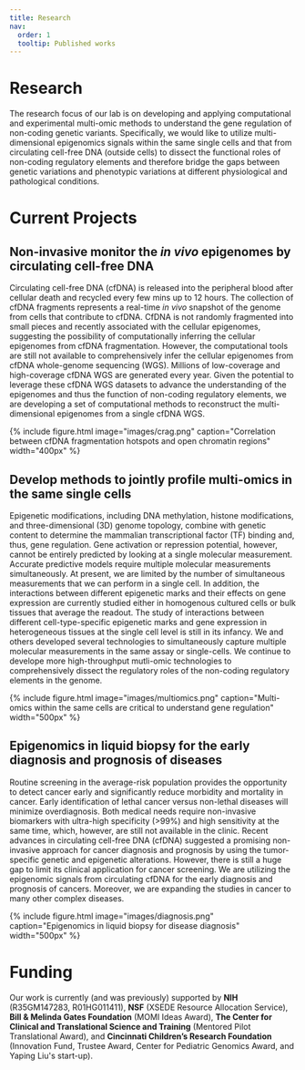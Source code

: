 ```yaml
---
title: Research
nav:
  order: 1
  tooltip: Published works
---
```


# <i class="fas fa-microscope"></i>Research

The research focus of our lab is on developing and applying computational and experimental multi-omic methods to understand the gene regulation of non-coding genetic variants. Specifically, we would like to utilize multi-dimensional epigenomics signals within the same single cells and that from circulating cell-free DNA (outside cells) to dissect the functional roles of non-coding regulatory elements and therefore bridge the gaps between genetic variations and phenotypic variations at different physiological and pathological conditions.

# <i class="fas fa-microscope"></i>Current Projects

## Non-invasive monitor the <em>in vivo</em> epigenomes by circulating cell-free DNA
Circulating cell-free DNA (cfDNA) is released into the peripheral blood after cellular death and recycled every few mins up to 12 hours. The collection of cfDNA fragments represents a real-time <em>in vivo</em> snapshot of the genome from cells that contribute to cfDNA. CfDNA is not randomly fragmented into small pieces and recently associated with the cellular epigenomes, suggesting the possibility of computationally inferring the cellular epigenomes from cfDNA fragmentation. However, the computational tools are still not available to comprehensively infer the cellular epigenomes from cfDNA whole-genome sequencing (WGS). Millions of low-coverage and high-coverage cfDNA WGS are generated every year. Given the potential to leverage these cfDNA WGS datasets to advance the understanding of the epigenomes and thus the function of non-coding regulatory elements, we are developing a set of computational methods to reconstruct the multi-dimensional epigenomes from a single cfDNA WGS.


{%
  include figure.html
  image="images/crag.png"
  caption="Correlation between cfDNA fragmentation hotspots and open chromatin regions"
  width="400px"
%}

## Develop methods to jointly profile multi-omics in the same single cells
Epigenetic modifications, including DNA methylation, histone modifications, and three-dimensional (3D) genome topology, combine with genetic content to determine the mammalian transcriptional factor (TF) binding and, thus, gene regulation. Gene activation or repression potential, however, cannot be entirely predicted by looking at a single molecular measurement. Accurate predictive models require multiple molecular measurements simultaneously. At present, we are limited by the number of simultaneous measurements that we can perform in a single cell. In addition, the interactions between different epigenetic marks and their effects on gene expression are currently studied either in homogenous cultured cells or bulk tissues that average the readout. The study of interactions between different cell-type-specific epigenetic marks and gene expression in heterogeneous tissues at the single cell level is still in its infancy. We and others developed several technologies to simultaneously capture multiple molecular measurements in the same assay or single-cells. We continue to develope more high-throughput mutli-omic technologies to comprehensively dissect the regulatory roles of the non-coding regulatory elements in the genome.


{%
  include figure.html
  image="images/multiomics.png"
  caption="Multi-omics within the same cells are critical to understand gene regulation"
  width="500px"
%}

## Epigenomics in liquid biopsy for the early diagnosis and prognosis of diseases
Routine screening in the average-risk population provides the opportunity to detect cancer early and significantly reduce morbidity and mortality in cancer. Early identification of lethal cancer versus non-lethal diseases will minimize overdiagnosis. Both medical needs require non-invasive biomarkers with ultra-high specificity (>99%) and high sensitivity at the same time, which, however, are still not available in the clinic. Recent advances in circulating cell-free DNA (cfDNA) suggested a promising non-invasive approach for cancer diagnosis and prognosis by using the tumor-specific genetic and epigenetic alterations. However, there is still a huge gap to limit its clinical application for cancer screening. We are utilizing the epigenomic signals from circulating cfDNA for the early diagnosis and prognosis of cancers. Moreover, we are expanding the studies in cancer to many other complex diseases.


{%
  include figure.html
  image="images/diagnosis.png"
  caption="Epigenomics in liquid biopsy for disease diagnosis"
  width="500px"
%}


# Funding

Our work is currently (and was previously) supported by **NIH** (R35GM147283, R01HG011411), **NSF** (XSEDE Resource Allocation Service), **Bill & Melinda Gates Foundation** (MOMI Ideas Award), **The Center for Clinical and Translational Science and Training** (Mentored Pilot Translational Award), and **Cincinnati Children’s Research Foundation** (Innovation Fund, Trustee Award, Center for Pediatric Genomics Award, and Yaping Liu's start-up).
